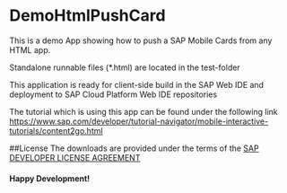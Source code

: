 # DemoHtmlPushCard

This is a demo App showing how to push a SAP Mobile Cards from any HTML app.

Standalone runnable files (*.html) are located in the test-folder

This application is ready for client-side build in the SAP Web IDE and deployment to SAP Cloud Platform Web IDE repositories

The tutorial which is using this app can be found under the following link https://www.sap.com/developer/tutorial-navigator/mobile-interactive-tutorials/content2go.html

##License
The downloads are provided under the terms of the [SAP DEVELOPER LICENSE AGREEMENT](https://tools.hana.ondemand.com/developer-license-3_1.txt)

 #### Happy Development! ####
